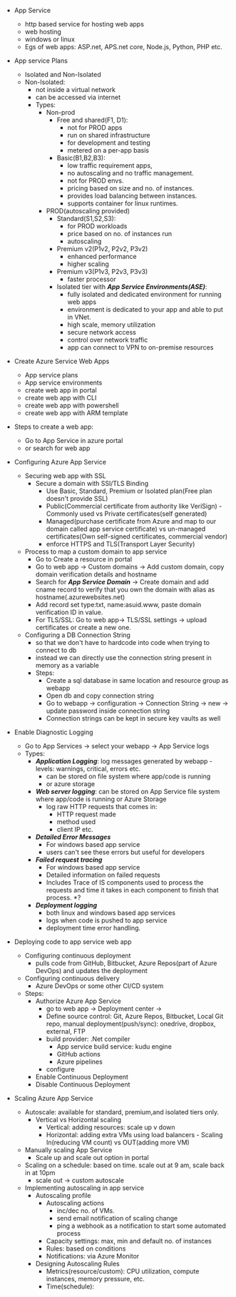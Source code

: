 - App Service
  - http based service for hosting web apps
  - web hosting 
  - windows or linux
  - Egs of web apps: ASP.net, APS.net core, Node.js, Python, PHP etc.
- App service Plans
  - Isolated and Non-Isolated
  - Non-Isolated:
    - not inside a virtual network
    - can be accessed via internet
    - Types:
      - Non-prod
        - Free and shared(F1, D1): 
          - not for PROD apps
          - run on shared infrastructure
          - for development and testing 
          - metered on a per-app basis
        - Basic(B1,B2,B3): 
          - low traffic requirement apps, 
          - no autoscaling and no traffic management. 
          - not for PROD envs.
          - pricing based on size and no. of instances. 
          - provides load balancing between instances. 
          - supports container for linux runtimes.
      - PROD(autoscaling provided)
        - Standard(S1,S2,S3): 
          - for PROD workloads 
          - price based on no. of instances run
          - autoscaling
        - Premium v2(P1v2, P2v2, P3v2)
          - enhanced performance
          - higher scaling
        - Premium v3(P1v3, P2v3, P3v3) 
          - faster processor
        - Isolated tier with ***App Service Environments(ASE)***:
          - fully isolated and dedicated environment for running web apps
          - environment is dedicated to your app and able to put in VNet.
          - high scale, memory utilization
          - secure network access
          - control over network traffic
          - app can connect to VPN to on-premise resources
- Create Azure Service Web Apps
  - App service plans
  - App service environments
  - create web app in portal
  - create web app with CLI
  - create web app with powershell
  - create web app with ARM template
- Steps to create a web app:
  - Go to App Service in azure portal
  - or search for web app

- Configuring Azure App Service
  - Securing web app with SSL
    - Secure a domain with SSl/TLS Binding
      - Use Basic, Standard, Premium or Isolated plan(Free plan doesn't provide SSL)
      - Public(Commercial certificate from authority like VeriSign) - Commonly used vs Private certificates(self generated)
      - Managed(purchase certificate from Azure and map to our domain called app service certificate) vs un-managed certificates(Own self-signed certificates, commercial vendor)
      - enforce HTTPS and TLS(Transport Layer Security)
  - Process to map a custom domain to app service
    - Go to Create a resource in portal
    - Go to web app -> Custom domains -> Add custom domain, copy domain verification details and hostname
    - Search for ***App Service Domain*** -> Create domain and add cname record to verify that you own the domain with alias as hostname(.azurewebsites.net)
    - Add record set type:txt, name:asuid.www, paste domain verification ID in value.
    - For TLS/SSL: Go to web app-> TLS/SSL settings -> upload certificates or create a new one.
  - Configuring a DB Connection String
    - so that we don't have to hardcode into code when trying to connect to db
    - instead we can directly use the connection string present in memory as a variable
    - Steps:
      - Create a sql database in same location and resource group as webapp
      - Open db and copy connection string
      - Go to webapp -> configuration -> Connection String -> new -> update password inside connection string
      - Connection strings can be kept in secure key vaults as well
- Enable Diagnostic Logging
    -  Go to App Services -> select your webapp -> App Service logs 
    - Types:
      - ***Application Logging***: log messages generated by webapp - levels: warnings, critical, errors etc.
        - can be stored on file system where app/code is running
        - or azure storage
      - ***Web server logging***: can be stored on App Service file system where app/code is running or Azure Storage
        - log raw HTTP requests that comes in: 
          - HTTP request made
          - method used
          - client IP etc.
      - ***Detailed Error Messages***
        - For windows based app service
        - users can't see these errors but useful for developers
      - ***Failed request tracing***
        - For windows based app service
        - Detailed information on failed requests
        - Includes Trace of IS components used to process the requests and time it takes in each component to finish that process. *?
      - ***Deployment logging***
        - both linux and windows based app services
        - logs when code is pushed to app service
        - deployment time error handling.
- Deploying code to app service web app
  - Configuring continuous deployment
    - pulls code from GitHub, Bitbucket, Azure Repos(part of Azure DevOps) and updates the deployment
  - Configuring continuous delivery
    - Azure DevOps or some other CI/CD system
  - Steps:
    - Authorize Azure App Service
      - go to web app -> Deployment center -> 
      - Define source control: Git, Azure Repos, Bitbucket, Local Git repo, manual deployment(push/sync): onedrive, dropbox, external, FTP
      - build provider: .Net compiler 
        - App service build service: kudu engine
        - GitHub actions
        - Azure pipelines
      - configure
    - Enable Continuous Deployment
    - Disable Continuous Deployment
- Scaling Azure App Service
  - Autoscale: available for standard, premium,and isolated tiers only.
    - Vertical vs Horizontal scaling
      - Vertical: adding resources: scale up v down
      - Horizontal: adding extra VMs using load balancers - Scaling In(reducing VM count) vs OUT(adding more VM)
  - Manually scaling App Service
    - Scale up and scale out option in portal
  - Scaling on a schedule: based on time. scale out at 9 am, scale back in at 10pm
    - scale out -> custom autoscale
  - Implementing autoscaling in app service
    - Autoscaling profile
      - Autoscaling actions
        - inc/dec no. of VMs.
        - send email notification of scaling change
        - ping a webhook as a notification to start some automated process
      - Capacity settings: max, min and default no. of instances
      - Rules: based on conditions
      - Notifications: via Azure Monitor
    - Designing Autoscaling Rules
      - Metrics(resource/custom): CPU utilization, compute instances, memory pressure, etc.
      - Time(schedule): 
